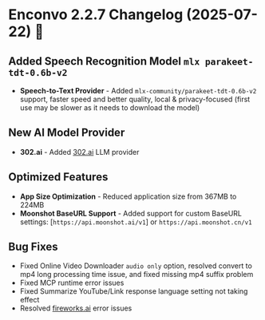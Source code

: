 # Enconvo 2.2.7 Changelog (2025-07-22) 🚀

## Added Speech Recognition Model `mlx parakeet-tdt-0.6b-v2`

- **Speech-to-Text Provider** - Added `mlx-community/parakeet-tdt-0.6b-v2` support, faster speed and better quality, local & privacy-focused (first use may be slower as it needs to download the model)

## New AI Model Provider

- **302.ai** - Added [302.ai](http://302.ai) LLM provider

## Optimized Features

- **App Size Optimization** - Reduced application size from 367MB to 224MB
- **Moonshot BaseURL Support** - Added support for custom BaseURL settings: [`https://api.moonshot.ai/v1`] or `https://api.moonshot.cn/v1`

## Bug Fixes

- Fixed Online Video Downloader `audio only` option, resolved convert to mp4 long processing time issue, and fixed missing mp4 suffix problem
- Fixed MCP runtime error issues
- Fixed Summarize YouTube/Link response language setting not taking effect
- Resolved [fireworks.ai](http://fireworks.ai) error issues